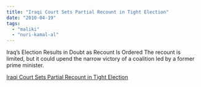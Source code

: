```yaml
---
title: "Iraqi Court Sets Partial Recount in Tight Election"
date: "2010-04-19"
tags: 
  - "maliki"
  - "nuri-kamal-al"
---
```


Iraq’s Election Results in Doubt as Recount Is Ordered The recount is limited, but it could upend the narrow victory of a coalition led by a former prime minister.   

  
[Iraqi Court Sets Partial Recount in Tight Election](http://nyti.ms/9VuN2G)
